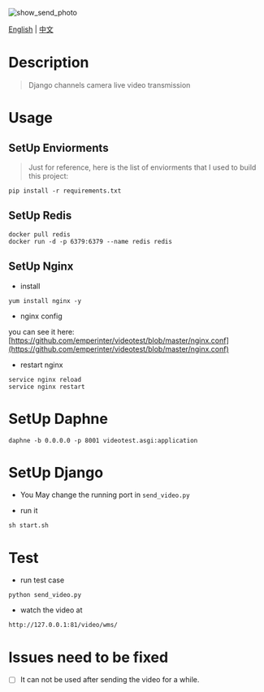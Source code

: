 ![show_send_photo](https://user-images.githubusercontent.com/20177836/179466119-7b9b0082-2da5-4205-9777-e5197360da07.png)

[English](https://github.com/emperinter/videotest/blob/master/README.md) | [中文](https://github.com/emperinter/videotest/blob/master/README_CN.md)

# Description

> Django channels camera live video transmission

# Usage

## SetUp Enviorments

> Just for reference, here is the list of enviorments that I used to build this project:

```shell
pip install -r requirements.txt
```

## SetUp Redis

```shell
docker pull redis
docker run -d -p 6379:6379 --name redis redis
```

## SetUp Nginx

- install

```shell
yum install nginx -y
```

- nginx config

you can see  it here:[https://github.com/emperinter/videotest/blob/master/nginx.conf](https://github.com/emperinter/videotest/blob/master/nginx.conf)

- restart nginx

```shell
service nginx reload
service nginx restart
```


# SetUp Daphne

```shell
daphne -b 0.0.0.0 -p 8001 videotest.asgi:application
```

# SetUp Django

- You May change the running port in `send_video.py` 

- run it 
    
```shell
sh start.sh
```


# Test

- run test case

```shell
python send_video.py
```

- watch the video at

```shell
http://127.0.0.1:81/video/wms/
```


# Issues need to be fixed

- [ ] It can not be used after sending the video for a while.
